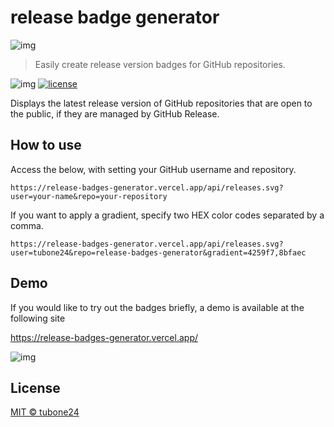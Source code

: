 # release badge generator

![img](https://i.imgur.com/0rVzxsc.png)

> Easily create release version badges for GitHub repositories.

![img](https://release-badges-generator.vercel.app/api/releases.svg?user=tubone24&repo=release-badges-generator&gradient=4259f7,8bfaec)
[![license](https://img.shields.io/github/license/tubone24/release-badges-generator.svg)](LICENSE)

Displays the latest release version of GitHub repositories that are open to the public, if they are managed by GitHub Release.

## How to use

Access the below, with setting your GitHub username and repository.
```
https://release-badges-generator.vercel.app/api/releases.svg?user=your-name&repo=your-repository
```

If you want to apply a gradient, specify two HEX color codes separated by a comma.

```
https://release-badges-generator.vercel.app/api/releases.svg?user=tubone24&repo=release-badges-generator&gradient=4259f7,8bfaec
```

## Demo

If you would like to try out the badges briefly, a demo is available at the following site

<https://release-badges-generator.vercel.app/>

![img](https://i.imgur.com/YbkLmVK.png)

## License

[MIT © tubone24](LICENSE)

